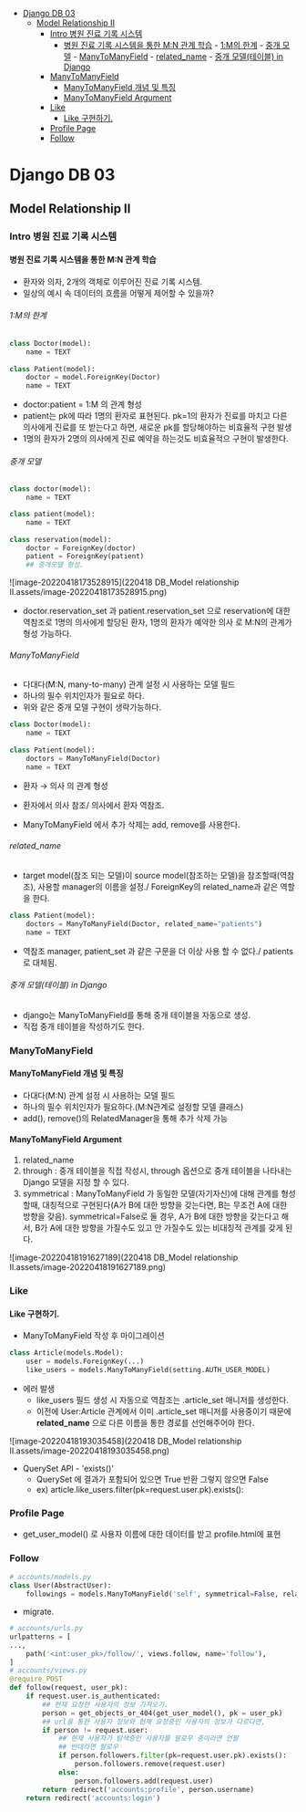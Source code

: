 - [Django DB 03](#django-db-03)
	- [Model Relationship II](#model-relationship-ii)
		- [Intro 병원 진료 기록 시스템](#intro-병원-진료-기록-시스템)
			- [병원 진료 기록 시스템을 통한 M:N 관계 학습](#병원-진료-기록-시스템을-통한-mn-관계-학습)
					- [1:M의 한계](#1m의-한계)
					- [중개 모델](#중개-모델)
					- [ManyToManyField](#manytomanyfield)
					- [related\_name](#related_name)
					- [중개 모델(테이블) in Django](#중개-모델테이블-in-django)
		- [ManyToManyField](#manytomanyfield-1)
			- [ManyToManyField 개념 및 특징](#manytomanyfield-개념-및-특징)
			- [ManyToManyField Argument](#manytomanyfield-argument)
		- [Like](#like)
			- [Like 구현하기.](#like-구현하기)
		- [Profile Page](#profile-page)
		- [Follow](#follow)

# Django DB 03
## Model Relationship II
### Intro 병원 진료 기록 시스템
#### 병원 진료 기록 시스템을 통한 M:N 관계 학습
- 환자와 의자, 2개의 객체로 이루어진 진료 기록 시스템.
- 일상의 예시 속 데이터의 흐름을 어떻게 제어할 수 있을까?

###### 1:M의 한계 
```python
class Doctor(model):
	name = TEXT
	
class Patient(model):
	doctor = model.ForeignKey(Doctor)
	name = TEXT
```
- doctor:patient = 1:M 의 관계 형성
- patient는 pk에 따라 1명의 환자로 표현된다. pk=1의 환자가 진료를 마치고 다른 의사에게 진료를 또 받는다고 하면, 새로운 pk를 할당해야하는 비효율적 구현 발생
- 1명의 환자가 2명의 의사에게 진료 예약을 하는것도 비효율적으 구현이 발생한다.

###### 중개 모델
```python
class doctor(model):
	name = TEXT

class patient(model):
	name = TEXT
	
class reservation(model):
	doctor = ForeignKey(doctor)
	patient = ForeignKey(patient)
	## 중개모델 형성.
```

![image-20220418173528915](220418 DB_Model relationship II.assets/image-20220418173528915.png)

- doctor.reservation_set 과 patient.reservation_set 으로 reservation에 대한 역참조로 1명의 의사에게 할당된 환자, 1명의 환자가 예약한 의사 로 M:N의 관계가 형성 가능하다.

###### ManyToManyField
- 다대다(M:N, many-to-many) 관계 설정 시 사용하는 모델 필드
- 하나의 필수 위치인자가 필요로 하다.
- 위와 같은 중개 모델 구현이 생략가능하다.

```python 
class Doctor(model):
	name = TEXT
	
class Patient(model):
	doctors = ManyToManyField(Doctor)
	name = TEXT
```
-  환자 → 의사 의 관계 형성
-  환자에서 의사 참조/ 의사에서 환자 역참조.

- ManyToManyField 에서 추가 삭제는 add, remove를 사용한다.

###### related_name
- target model(참조 되는 모델)이 source model(참조하는 모델)을 참조할때(역참조), 사용할 manager의 이름을 설정./ ForeignKey의 related_name과 같은 역할을 한다.
```python
class Patient(model):
	doctors = ManyToManyField(Doctor, related_name="patients")
	name = TEXT
```
- 역참조 manager, patient\_set 과 같은 구문을 더 이상 사용 할 수 없다./ patients로 대체됨.

###### 중개 모델(테이블) in Django
- django는 ManyToManyField를 통해 중개 테이블을 자동으로 생성.
- 직접 중개 테이블을 작성하기도 한다.

### ManyToManyField
#### ManyToManyField 개념 및 특징
- 다대다(M:N) 관계 설정 시 사용하는 모델 필드
- 하나의 필수 위치인자가 필요하다.(M:N관계로 설정할 모델 클래스)
- add(), remove()의 RelatedManager을 통해 추가 삭제 가능

#### ManyToManyField Argument
1. related_name
2. through : 중개 테이블을 직접 작성시, through 옵션으로 중개 테이블을 나타내는 Django 모델을 지정 할 수 있다.
3. symmetrical : ManyToManyField 가 동일한 모델(자기자신)에 대해 관계를 형성할때, 대칭적으로 구현된다(A가 B에 대한 방향을 갖는다면, B는 무조건 A에 대한 방향을 갖음). symmetrical=False로 둘 경우, A가 B에 대한 방향을 갖는다고 해서, B가 A에 대한 방향을 가질수도 있고 안 가질수도 있는 비대칭적 관계를 갖게 된다.

![image-20220418191627189](220418 DB_Model relationship II.assets/image-20220418191627189.png)

### Like
#### Like 구현하기.
- ManyToManyField 작성 후 마이그레이션
```python
class Article(models.Model):
	user = models.ForeignKey(...)
	like_users = models.ManyToManyField(setting.AUTH_USER_MODEL)
```
- 에러 발생
  - like_users 필드 생성 시 자동으로 역참조는 .article_set 매니저를 생성한다. 
  - 이전에 User:Article 관계에서 이미 .article_set 매니저를 사용중이기 때문에 **related_name** 으로 다른 이름을 통한 경로를 선언해주어야 한다.

![image-20220418193035458](220418 DB_Model relationship II.assets/image-20220418193035458.png)

- QuerySet API - 'exists()'
  - QuerySet 에 결과가 포함되어 있으면 True 반환 그렇지 않으면 False
  - ex) article.like_users.filter(pk=request.user.pk).exists():

### Profile Page
- get_user_model()  로 사용자 이름에 대한 데이터를 받고 profile.html에 표현

### Follow
```python
# accounts/models.py
class User(AbstractUser):
	followings = models.ManyToManyField('self', symmetrical=False, related_name='followers')
```
- migrate.

```python
# accounts/urls.py
urlpatterns = [
...,
	path('<int:user_pk>/follow/', views.follow, name='follow'),
]
# accounts/views.py
@require_POST
def follow(request, user_pk):
	if request.user.is_authenticated:
		## 현재 요청한 사용자의 정보 가져오기.
		person = get_objects_or_404(get_user_model(), pk = user_pk) 
		## url을 통한 사용자 정보와 현재 요청중인 사용자의 정보가 다르다면,
		if person != request.user:
			## 현재 사용자가 탐색중인 사용자를 팔로우 중이라면 언팔
			## 반대라면 팔로우
			if person.followers.filter(pk=request.user.pk).exists():
				person.followers.remove(request.user)
			else:
				person.followers.add(request.user)
		return redirect('accounts:profile', person.username)
	return redirect('accounts:login')
```